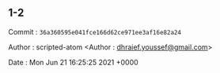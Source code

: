 ## 1-2 

 Commit : `36a360595e041fce166d62ce971ee3af16e82a24`

 Author : scripted-atom <Author : dhraief.youssef@gmail.com> 

 Date 	: Mon Jun 21 16:25:25 2021 +0000 

